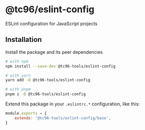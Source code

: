 # @tc96/eslint-config

ESLint configuration for JavaScript projects

## Installation

Install the package and its peer dependencies

```sh
# with npm
npm install --save-dev @tc96-tools/eslint-config

# with yarn
yarn add -D @tc96-tools/eslint-config

# with pnpm
pnpm i -D @tc96-tools/eslint-config
```

Extend this package in your `.eslintrc.*` configuration, like this:

```js
module.exports = {
	extends: '@tc96-tools/eslint-config/base',
}
```
